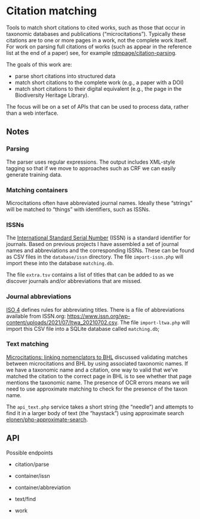 # Citation matching

Tools to match short citations to cited works, such as those that occur in taxonomic databases and publications (“microcitations”). Typically these citations are to one or more pages in a work, not the complete work itself. For work on parsing full citations of works (such as appear in the reference list at the end of a paper) see, for example [rdmpage/citation-parsing](https://github.com/rdmpage/citation-parsing).

The goals of this work are:
- parse short citations into structured data
- match short citations to the complete work (e.g., a paper with a DOI)
- match short citations to their digital equivalent (e.g., the page in the Biodiversity Heritage Library).

The focus will be on a set of APIs that can be used to process data, rather than a web interface.

## Notes

### Parsing

The parser uses regular expressions. The output includes XML-style tagging so that if we move to approaches such as CRF we can easily generate training data.

### Matching containers

Microcitations often have abbreviated journal names. Ideally these “strings” will be matched to “things” with identifiers, such as ISSNs.  

### ISSNs

The [International Standard Serial Number](https://en.wikipedia.org/wiki/International_Standard_Serial_Number) (ISSN) is a standard identifier for journals. Based on previous projects I have assembled a set of journal names and abbreviations and the corresponding ISSNs. These can be found as CSV files in the `database/issn` directory. The file `import-issn.php` will import these into the database `matching.db`.

The file `extra.tsv` contains a list of titles that can be added to as we discover journals and/or abbreviations that are missed.


### Journal abbreviations

[ISO 4](https://en.wikipedia.org/wiki/ISO_4) defines rules for abbreviating titles. There is a file of abbreviations available from ISSN.org: https://www.issn.org/wp-content/uploads/2021/07/ltwa_20210702.csv. The file `import-ltwa.php` will import this CSV file into a SQLite database called `matching.db`;




### Text matching

[Microcitations: linking nomenclators to BHL](https://iphylo.blogspot.com/2011/03/microcitations-linking-nomenclators-to.html) discussed validating matches between microcitations and BHL by using associated taxonomic names. If we have a taxonomic name and a citation, one way to valid that we’ve matched the citation to the correct page in BHL is to see whether that page mentions the taxonomic name. The presence of OCR errors means we will need to use approximate matching to check for the presence of the taxon name.

The `api_text.php` service takes a short string (the “needle”) and attempts to find it in a larger body of text (the “haystack”) using approximate search [elonen/php-approximate-search](https://github.com/elonen/php-approximate-search).

## API

Possible endpoints

- citation/parse

- container/issn
- container/abbreviation

- text/find

- work
 

